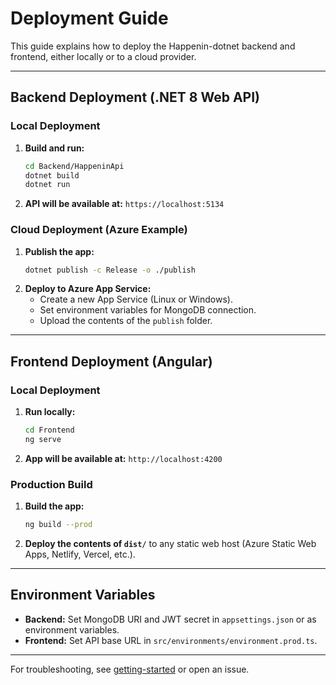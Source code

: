 # Deployment Guide

This guide explains how to deploy the Happenin-dotnet backend and frontend, either locally or to a cloud provider.

---

## Backend Deployment (.NET 8 Web API)

### Local Deployment
1. **Build and run:**
   ```sh
   cd Backend/HappeninApi
   dotnet build
   dotnet run
   ```
2. **API will be available at:** `https://localhost:5134`

### Cloud Deployment (Azure Example)
1. **Publish the app:**
   ```sh
   dotnet publish -c Release -o ./publish
   ```
2. **Deploy to Azure App Service:**
   - Create a new App Service (Linux or Windows).
   - Set environment variables for MongoDB connection.
   - Upload the contents of the `publish` folder.

---

## Frontend Deployment (Angular)

### Local Deployment
1. **Run locally:**
   ```sh
   cd Frontend
   ng serve
   ```
2. **App will be available at:** `http://localhost:4200`

### Production Build
1. **Build the app:**
   ```sh
   ng build --prod
   ```
2. **Deploy the contents of `dist/`** to any static web host (Azure Static Web Apps, Netlify, Vercel, etc.).

---

## Environment Variables
- **Backend:** Set MongoDB URI and JWT secret in `appsettings.json` or as environment variables.
- **Frontend:** Set API base URL in `src/environments/environment.prod.ts`.

---

For troubleshooting, see [getting-started](getting-started) or open an issue.

